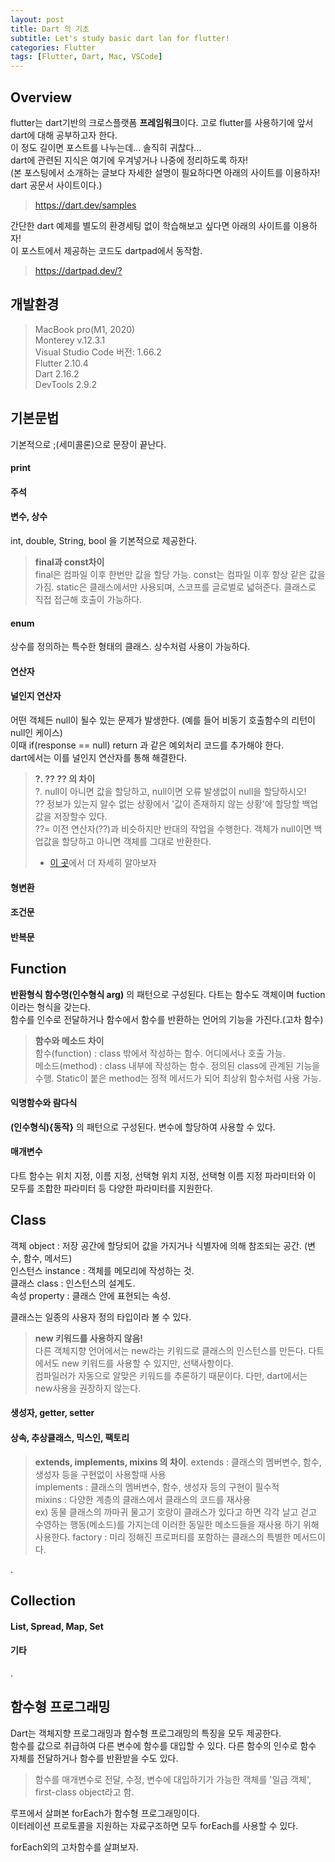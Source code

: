 ```yaml
---
layout: post
title: Dart 의 기초
subtitle: Let's study basic dart lan for flutter!
categories: Flutter
tags: [Flutter, Dart, Mac, VSCode]
---
```

## Overview ##
flutter는 dart기반의 크로스플랫폼 **프레임워크**이다. 고로 flutter를 사용하기에 앞서 dart에 대해 공부하고자 한다.  
이 정도 길이면 포스트를 나누는데... 솔직히 귀찮다...  
dart에 관련된 지식은 여기에 우겨넣거나 나중에 정리하도록 하자!  
(본 포스팅에서 소개하는 글보다 자세한 설명이 필요하다면 아래의 사이트를 이용하자! dart 공문서 사이트이다.)
> <https://dart.dev/samples>

간단한 dart 예제를 별도의 환경세팅 없이 학습해보고 싶다면 아래의 사이트를 이용하자!   
이 포스트에서 제공하는 코드도 dartpad에서 동작함.
> <https://dartpad.dev/?>

## 개발환경 ##
> MacBook pro(M1, 2020)  
> Monterey v.12.3.1  
> Visual Studio Code 버전: 1.66.2  
> Flutter 2.10.4  
> Dart 2.16.2  
> DevTools 2.9.2  
  
## 기본문법 ##
기본적으로 ;(세미콜론)으로 문장이 끝난다.  
#### print ####
<script src="https://gist.github.com/pausacoffee/6e8971504048ae2fb7225931911b508a.js"></script> 
#### 주석 ####
<script src="https://gist.github.com/pausacoffee/34ad2f0100c9105d3d7e88104b79dc83.js"></script>
#### 변수, 상수 ####
int, double, String, bool 을 기본적으로 제공한다.  

>**final과 const차이**  
>final은 컴파일 이후 한번만 값을 할당 가능.
>const는 컴파일 이후 항상 같은 값을 가짐.
>static은 클래스에서만 사용되며, 스코프를 글로벌로 넓혀준다. 클래스로 직접 접근해 호출이 가능하다.

<script src="https://gist.github.com/pausacoffee/8792186514b2cc332c165745e1722f4c.js"></script> 
#### enum ####
상수를 정의하는 특수한 형태의 클래스. 상수처럼 사용이 가능하다.
<script src="https://gist.github.com/pausacoffee/3d24cb2df949707d48c106a0a46aa0ea.js"></script>
#### 연산자 ####
<script src="https://gist.github.com/pausacoffee/994680d065decee91216dd2c00eca45d.js"></script>
#### 널인지 연산자 ####
어떤 객체든 null이 될수 있는 문제가 발생한다. (예를 들어 비동기 호출함수의 리턴이 null인 케이스)  
이때 if(response == null) return 과 같은 예외처리 코드를 추가해야 한다.  
dart에서는 이를 널인지 연산자를 통해 해결한다.

>**?. ?? ?? 의 차이**  
>?. null이 아니면 값을 할당하고, null이면 오류 발생없이 null을 할당하시오!  
>?? 정보가 있는지 알수 없는 상황에서 '값이 존재하지 않는 상황'에 할당할 백업값을 저장할수 있다.  
>??= 이전 연산자(??)과 비슷하지만 반대의 작업을 수행한다. 객체가 null이면 백업값을 할당하고 아니면 객체를 그대로 반환한다.  
>* [이 곳](http://blog.sethladd.com/2015/07/null-aware-operators-in-dart.html)에서 더 자세히 알아보자  
#### 형변환 ####
<script src="https://gist.github.com/pausacoffee/bb5684ec616477be3caa846b298f767c.js"></script>
#### 조건문 ####
<script src="https://gist.github.com/pausacoffee/8e72a9fb206b2f7d5bb2e6745b4798d9.js"></script>
#### 반복문 ####
<script src="https://gist.github.com/pausacoffee/c6a18ca39ab9a343a96c0c6003fa264a.js"></script>
  
## Function ##
**반환형식 함수명(인수형식 arg)** 의 패턴으로 구성된다. 다트는 함수도 객체이며 fuction이라는 형식을 갖는다.  
함수를 인수로 전달하거나 함수에서 함수를 반환하는 언어의 기능을 가진다.(고차 함수) 

> **함수와 메소드 차이**  
> 함수(function) : class 밖에서 작성하는 함수. 어디에서나 호출 가능.  
> 메소드(method) : class 내부에 작성하는 함수. 정의된 class에 관계된 기능을 수행. Static이 붙은 method는 정적 메서드가 되어 최상위 함수처럼 사용 가능.  

#### 익명함수와 람다식 ####
**(인수형식){동작}** 의 패턴으로 구성된다. 변수에 할당하여 사용할 수 있다.
<script src="https://gist.github.com/pausacoffee/b2ffd58a945a9465660eb1837fa37843.js"></script>
#### 매개변수 ####
다트 함수는 위치 지정, 이름 지정, 선택형 위치 지정, 선택형 이름 지정 파라미터와 이 모두를 조합한 파라미터 등 다양한 파라미터를 지원한다.
<script src="https://gist.github.com/pausacoffee/63939b9749f9ad4a9f007e63d49c198a.js"></script>

## Class ##
객체 object : 저장 공간에 할당되어 값을 가지거나 식별자에 의해 참조되는 공간. (변수, 함수, 메서드)  
인스턴스 instance : 객체를 메모리에 작성하는 것.  
클래스 class : 인스턴스의 설계도.   
속성 property : 클래스 안에 표현되는 속성.  
  
클래스는 일종의 사용자 정의 타입이라 볼 수 있다.

> **new 키워드를 사용하지 않음!**  
> 다른 객체지향 언어에서는 new라는 키워드로 클래스의 인스턴스를 만든다. 다트에서도 new 키워드를 사용할 수 있지만, 선택사항이다.  
> 컴파일러가 자동으로 알맞은 키워드를 추론하기 때문이다. 다만, dart에서는 new사용을 권장하지 않는다.

#### 생성자, getter, setter ####
<script src="https://gist.github.com/pausacoffee/35293245ca222ebb167e7d5f1c8517f8.js"></script>

#### 상속, 추상클래스, 믹스인, 팩토리 ####

> **extends, implements, mixins 의 차이**. 
> extends : 클래스의 멤버변수, 함수, 생성자 등을 구현없이 사용할때 사용  
> implements : 클래스의 멤버변수, 함수, 생성자 등의 구현이 필수적  
> mixins : 다양한 계층의 클래스에서 클래스의 코드를 재사용  
ex) 동물 클래스의 까마귀 물고기 호랑이 클래스가 있다고 하면 각각 날고 걷고 수영하는 행동(메소드)를 가지는데 이러한 동일한 메소드들을 재사용 하기 위해 사용한다.
> factory : 미리 정해진 프로퍼티를 포함하는 클래스의 특별한 메서드이다.  

<script src="https://gist.github.com/pausacoffee/7e04ec0c7bb400ff1e978557ff8f416e.js"></script>. 

  
## Collection ##
#### List, Spread, Map, Set ####
<script src="https://gist.github.com/pausacoffee/eede03526cf9adb752966297fabf0138.js"></script>
#### 기타 ####
<script src="https://gist.github.com/pausacoffee/c7a70f39d5b5ed9a210091aba17577e2.js"></script>. 
## 함수형 프로그래밍 ##
Dart는 객체지향 프로그래밍과 함수형 프로그래밍의 특징을 모두 제공한다.  
함수를 값으로 취급하여 다른 변수에 함수를 대입할 수 있다.
다른 함수의 인수로 함수 자체를 전달하거나 함수를 반환받을 수도 있다.

> 함수를 매개변수로 전달, 수정, 변수에 대입하기가 가능한 객체를 '일급 객체', first-class object라고 함.

루프에서 살펴본 forEach가 함수형 프로그래밍이다.  
이터레이션 프로토콜을 지원하는 자료구조하면 모두 forEach를 사용할 수 있다.  

forEach외의 고차함수를 살펴보자.
<script src="https://gist.github.com/pausacoffee/a60902d8c1233a08eb41a230430ebb52.js"></script>
